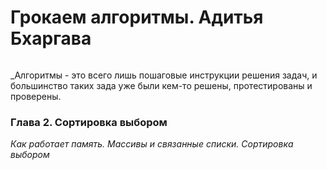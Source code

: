 
# Грокаем алгоритмы. Адитья Бхаргава
<image src=https://img4.labirint.ru/rc/3a7e6da517de3fd690f748433aef73b4/363x561q80/books58/571060/cover.jpg?1598873204 alt=''>

_Алгоритмы - это всего лишь пошаговые инструкции решения задач, и большинство таких зада уже были кем-то решены, протестированы и проверены.

### Глава 2. Сортировка выбором
_Как работает память. Массивы и связанные списки. Сортировка выбором_
